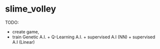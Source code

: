 # slime_volley


TODO: 
- create game, 
- train Genetic A.I. + Q-Learning A.I. + supervised A.I (NN) + supervised A.I (Linear)
